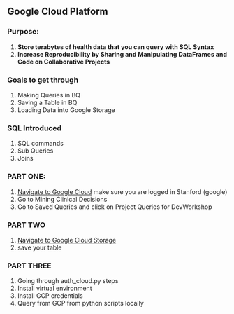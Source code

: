 ## Google Cloud Platform 
### Purpose: 

 1. **Store terabytes of health data that you can query with SQL Syntax**  
 2. **Increase Reproducibility by Sharing and Manipulating DataFrames and Code on Collaborative Projects** 


### Goals to get through 
 
1. Making Queries in BQ  
2. Saving a Table in BQ 
3. Loading Data into Google Storage 


### SQL Introduced 
1. SQL commands 
2. Sub Queries
3. Joins 


### PART ONE: 
1. [Navigate to Google Cloud](https://console.cloud.google.com/) make sure you are logged in Stanford (google)
2. Go to Mining Clinical Decisions 
3. Go to Saved Queries and click on Project Queries for DevWorkshop 

### PART TWO 
1. [Navigate to Google Cloud Storage](https://console.cloud.google.com/storage/browser?project=mining-clinical-decisions&folder&organizationId=302681460499)
2. save your table 

### PART THREE
1. Going through auth_cloud.py steps 
2. Install virtual environment
3. Install GCP credentials 
4. Query from GCP from python scripts locally 

